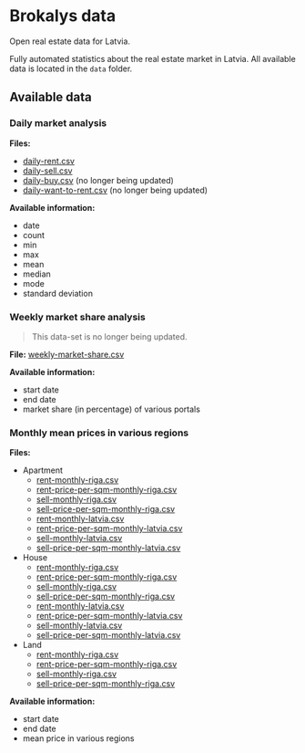 # Brokalys data

Open real estate data for Latvia.

Fully automated statistics about the real estate market in Latvia. All available data is located in the `data` folder.

## Available data

### Daily market analysis
**Files:** 
- [daily-rent.csv](/data/daily-rent.csv)
- [daily-sell.csv](/data/daily-sell.csv)
- [daily-buy.csv](/data/daily-buy.csv) (no longer being updated)
- [daily-want-to-rent.csv](/data/daily-want-to-rent.csv) (no longer being updated)

**Available information:**
- date
- count
- min
- max
- mean
- median
- mode
- standard deviation

### Weekly market share analysis
> This data-set is no longer being updated.

**File:** [weekly-market-share.csv](/data/weekly-market-share.csv)

**Available information:**
- start date
- end date
- market share (in percentage) of various portals

### Monthly mean prices in various regions
**Files:**
- Apartment
  - [rent-monthly-riga.csv](/data/apartment/rent-monthly-riga.csv)
  - [rent-price-per-sqm-monthly-riga.csv](/data/apartment/rent-price-per-sqm-monthly-riga.csv)
  - [sell-monthly-riga.csv](/data/apartment/sell-monthly-riga.csv)
  - [sell-price-per-sqm-monthly-riga.csv](/data/apartment/sell-price-per-sqm-monthly-riga.csv)
  - [rent-monthly-latvia.csv](/data/apartment/rent-monthly-latvia.csv)
  - [rent-price-per-sqm-monthly-latvia.csv](/data/apartment/rent-price-per-sqm-monthly-latvia.csv)
  - [sell-monthly-latvia.csv](/data/apartment/sell-monthly-latvia.csv)
  - [sell-price-per-sqm-monthly-latvia.csv](/data/apartment/sell-price-per-sqm-monthly-latvia.csv)
- House
  - [rent-monthly-riga.csv](/data/house/rent-monthly-riga.csv)
  - [rent-price-per-sqm-monthly-riga.csv](/data/house/rent-price-per-sqm-monthly-riga.csv)
  - [sell-monthly-riga.csv](/data/house/sell-monthly-riga.csv)
  - [sell-price-per-sqm-monthly-riga.csv](/data/house/sell-price-per-sqm-monthly-riga.csv)
  - [rent-monthly-latvia.csv](/data/house/rent-monthly-latvia.csv)
  - [rent-price-per-sqm-monthly-latvia.csv](/data/house/rent-price-per-sqm-monthly-latvia.csv)
  - [sell-monthly-latvia.csv](/data/house/sell-monthly-latvia.csv)
  - [sell-price-per-sqm-monthly-latvia.csv](/data/house/sell-price-per-sqm-monthly-latvia.csv)
- Land
  - [rent-monthly-riga.csv](/data/land/rent-monthly-riga.csv)
  - [rent-price-per-sqm-monthly-riga.csv](/data/land/rent-price-per-sqm-monthly-riga.csv)
  - [sell-monthly-riga.csv](/data/land/sell-monthly-riga.csv)
  - [sell-price-per-sqm-monthly-riga.csv](/data/land/sell-price-per-sqm-monthly-riga.csv)

**Available information:**
- start date
- end date
- mean price in various regions
